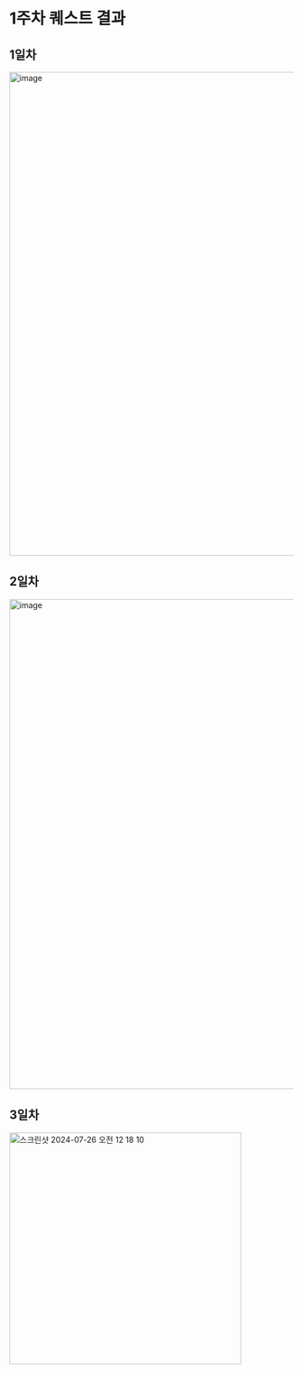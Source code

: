 # 1주차 퀘스트 결과


## 1일차

<img width="858" alt="image" src="https://github.com/user-attachments/assets/193a340f-916d-4643-811f-35b602c20b2a">


## 2일차

<img width="869" alt="image" src="https://github.com/user-attachments/assets/392f711f-7856-45ea-9889-e64227bc2516">

## 3일차

<img width="411" alt="스크린샷 2024-07-26 오전 12 18 10" src="https://gist.github.com/user-attachments/assets/dceed7ea-20d8-47b7-8663-12fbe08be4db">

